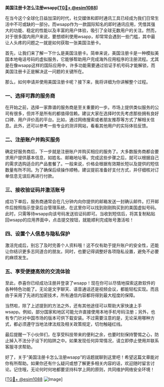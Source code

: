 **美国注册卡怎么注册wsapp[[TG💪+ @esim1088](https://t.me/s/esim1088)]**

在当今这个全球化日益加深的时代，社交媒体和即时通讯工具已经成为我们日常生活中不可或缺的一部分。而wsapp作为一款国际知名的即时通讯应用，凭借其强大的功能、稳定的性能以及丰富的用户体验，吸引了全球无数用户的关注。然而，对于很多国内用户来说，要想顺利使用wsapp，却常常会遇到一些门槛，其中最让人头疼的问题之一就是如何获取一张美国注册卡。

首先，让我们来了解一下什么是美国注册卡。简单来说，美国注册卡是一种模拟美国本地电话号码的虚拟服务，它能够帮助用户完成海外应用程序的注册流程。尤其是在像wsapp这样的国际应用中，许多功能需要通过验证手机号码才能解锁，而美国注册卡正是解决这一问题的关键所在。

那么，如何申请并使用美国注册卡呢？接下来，我将详细为你讲解整个过程。

### 一、选择可靠的服务商

在开始之前，选择一家靠谱的服务商是至关重要的一步。市场上提供类似服务的公司有很多，但并不是所有的都值得信赖。建议大家在选择时优先考虑那些拥有良好口碑、用户评价高的平台。比如，通过网络搜索或者朋友推荐等方式了解相关信息。此外，还可以参考一些专业的测评网站，看看其他用户的实际体验反馈。

### 二、注册账户并购买服务

确定好服务商后，下一步就是注册账户并购买相应的服务了。大多数服务商都会要求用户提供基本信息，如姓名、邮箱地址等。完成这些步骤之后，就可以根据自己的需求选购适合的产品套餐了。一般来说，价格会根据有效期长短以及提供的短信数量有所不同。为了确保后续操作顺畅，建议提前准备好支付方式，并仔细核对订单信息无误后再进行付款。

### 三、接收验证码并激活账号

成功下单后，服务商通常会在几分钟内向你提供的邮箱发送一封确认邮件。打开邮件后按照指示登录后台管理系统，在这里你可以找到刚刚购买到的美国虚拟号码。此时，只需等待wsapp向该号码发送验证码即可。当收到短信后，将其复制粘贴回wsapp的应用界面中，点击提交按钮，就能顺利完成账号激活啦！

### 四、设置个人信息与隐私保护

激活完成后，别忘了及时完善个人资料哦！这不仅有助于提升账户的安全性，还能让你结识更多志同道合的朋友。同时，也要记得调整好各项隐私设置，避免不必要的麻烦发生。

### 五、享受便捷高效的交流体验

至此，恭喜你已经成功注册并登录了wsapp！现在你可以尽情地探索这款软件的各种特色功能了。无论是文字聊天、语音通话还是视频会议，都能轻松实现。而且由于采用了先进的加密技术，所有通信内容都将得到最大程度的保障。

当然啦，除了上述提到的方法之外，还有其他途径可以帮助大家快速上手wsapp。例如，部分国家和地区可能允许直接使用本地手机号码注册；另外，也有专门针对中国市场的版本可供下载安装。不过需要注意的是，无论采用哪种方式，都必须遵守当地法律法规及相关政策规定，切勿触碰红线。

最后提醒一下小伙伴们，在享受科技带来的便利之余，也要时刻保持警惕之心，防止掉入不法分子设下的陷阱之中。如果发现任何异常情况，请立即停止使用并联系客服寻求帮助。

好了，关于“美国注册卡怎么注册wsapp”的话题就聊到这里吧！希望这篇文章能对你有所帮助。如果你还有什么疑问或想了解更多相关内容的话，欢迎随时留言讨论。记住哦，无论何时何地都要坚持科学上网的原则，共同维护网络安全环境！

[[TG💪+ @esim1088](https://t.me/s/esim1088) ![Image](https://i.postimg.cc/4NQfJmqS/Snipaste-2025-05-13-00-14-12.png)]